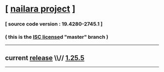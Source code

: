 
# [ [nailara project](http://www.nailara.net/) ]

### [ source code version : 19.4280-2745.1 ]

### ( this is the [ISC license](license)d "master" branch )
---
## current [release](https://github.com/anotherlink/nailara/releases) \\\\// [1.25.5](https://github.com/anotherlink/nailara/releases/tag/1.25.5)
---

